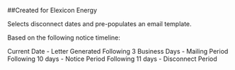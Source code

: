 ##Created for Elexicon Energy

Selects disconnect dates and pre-populates an email template.

Based on the following notice timeline:

  Current Date - Letter Generated
  Following 3 Business Days - Mailing Period
  Following 10 days - Notice Period
  Following 11 days - Disconnect Period
